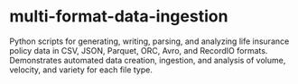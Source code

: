 # multi-format-data-ingestion
Python scripts for generating, writing, parsing, and analyzing life insurance policy data in CSV, JSON, Parquet, ORC, Avro, and RecordIO formats. Demonstrates automated data creation, ingestion, and analysis of volume, velocity, and variety for each file type.
